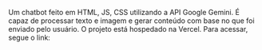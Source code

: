 Um chatbot feito em HTML, JS, CSS utilizando a API Google Gemini. É capaz de processar texto e imagem e gerar conteúdo com base no que foi enviado pelo usuário.
O projeto está hospedado na Vercel. Para acessar, segue o link: 
